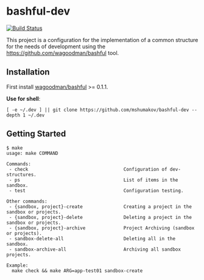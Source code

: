 # bashful-dev

[![Build Status](https://github-ci.msdev-storage.com/api/badges/mshumakov/bashful-dev/status.svg)](https://github-ci.msdev-storage.com/mshumakov/bashful-dev)

This project is a configuration for the implementation of a common structure for the needs of development using the https://github.com/wagoodman/bashful tool.

## Installation

First install [wagoodman/bashful](https://github.com/wagoodman/bashful) >= 0.1.1.

**Use for shell**:

```shell script 
[ -e ~/.dev ] || git clone https://github.com/mshumakov/bashful-dev --depth 1 ~/.dev
```

## Getting Started

```shell script
$ make
usage: make COMMAND

Commands:
 - check                                   Configuration of dev-structures.
 - ps                                      List of items in the sandbox.
 - test                                    Configuration testing.

Other commands:
 - {sandbox, project}-create               Creating a project in the sandbox or projects.
 - {sandbox, project}-delete               Deleting a project in the sandbox or projects.
 - {sandbox, project}-archive              Project Archiving (sandbox or projects).
 - sandbox-delete-all                      Deleting all in the sandbox.
 - sandbox-archive-all                     Archiving all sandbox projects.

Example:
  make check && make ARG=app-test01 sandbox-create

```